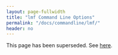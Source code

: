 ```yaml
---
layout: page-fullwidth
title: "lmf Command Line Options"
permalink: "/docs/commandline/lmf/"
header: no
---
```


This page has been superseded.  See [here](/docs/commandline/general/#switches-for-lmf).

